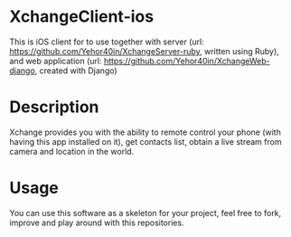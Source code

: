 # XchangeClient-ios
This is iOS client for to use together with server (url: https://github.com/Yehor40in/XchangeServer-ruby, written using Ruby), and web application (url: https://github.com/Yehor40in/XchangeWeb-django, created with Django)

# Description
Xchange provides you with the ability to remote control your phone (with having this app installed on it), get contacts list, obtain a live stream from camera and location in the world.


# Usage
You can use this software as a skeleton for your project, feel free to fork, improve and play around with this repositories.
